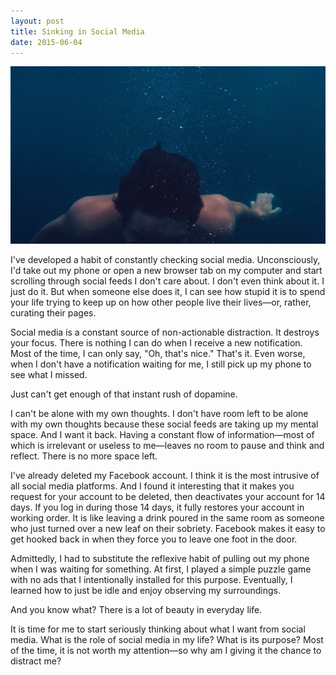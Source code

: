 ```yaml
---
layout: post
title: Sinking in Social Media
date: 2015-06-04
---
```


![](/assets/posts/2015-06-04-sinking-in-social-media_swim.jpg)

I've developed a habit of constantly checking social media. Unconsciously, I'd take out my phone or open a new browser tab on my computer and start scrolling through social feeds I don't care about. I don't even think about it. I just do it. But when someone else does it, I can see how stupid it is to spend your life trying to keep up on how other people live their lives—or, rather, curating their pages.

Social media is a constant source of non-actionable distraction. It destroys your focus. There is nothing I can do when I receive a new notification. Most of the time, I can only say, "Oh, that's nice." That's it. Even worse, when I don't have a notification waiting for me, I still pick up my phone to see what I missed.

Just can't get enough of that instant rush of dopamine.

I can't be alone with my own thoughts. I don't have room left to be alone with my own thoughts because these social feeds are taking up my mental space. And I want it back. Having a constant flow of information—most of which is irrelevant or useless to me—leaves no room to pause and think and reflect. There is no more space left.

I've already deleted my Facebook account. I think it is the most intrusive of all social media platforms. And I found it interesting that it makes you request for your account to be deleted, then deactivates your account for 14 days. If you log in during those 14 days, it fully restores your account in working order. It is like leaving a drink poured in the same room as someone who just turned over a new leaf on their sobriety. Facebook makes it easy to get hooked back in when they force you to leave one foot in the door.

Admittedly, I had to substitute the reflexive habit of pulling out my phone when I was waiting for something. At first, I played a simple puzzle game with no ads that I intentionally installed for this purpose. Eventually, I learned how to just be idle and enjoy observing my surroundings.

And you know what? There is a lot of beauty in everyday life.

It is time for me to start seriously thinking about what I want from social media. What is the role of social media in my life? What is its purpose? Most of the time, it is not worth my attention—so why am I giving it the chance to distract me?

